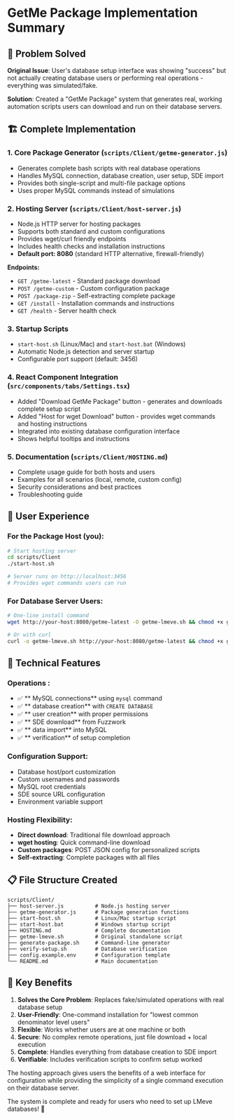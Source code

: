 # GetMe Package Implementation Summary

## 🎯 Problem Solved

**Original Issue**: User's database setup interface was showing "success" but not actually creating database users or performing real operations - everything was simulated/fake.

**Solution**: Created a "GetMe Package" system that generates real, working automation scripts users can download and run on their database servers.

## 🏗️ Complete Implementation

### 1. **Core Package Generator** (`scripts/Client/getme-generator.js`)
- Generates complete bash scripts with real database operations
- Handles MySQL connection, database creation, user setup, SDE import
- Provides both single-script and multi-file package options
- Uses proper MySQL commands instead of simulations

### 2. **Hosting Server** (`scripts/Client/host-server.js`)
- Node.js HTTP server for hosting packages
- Supports both standard and custom configurations
- Provides wget/curl friendly endpoints
- Includes health checks and installation instructions
- **Default port: 8080** (standard HTTP alternative, firewall-friendly)

**Endpoints:**
- `GET /getme-latest` - Standard package download
- `POST /getme-custom` - Custom configuration package
- `POST /package-zip` - Self-extracting complete package
- `GET /install` - Installation commands and instructions
- `GET /health` - Server health check

### 3. **Startup Scripts**
- `start-host.sh` (Linux/Mac) and `start-host.bat` (Windows)
- Automatic Node.js detection and server startup
- Configurable port support (default: 3456)

### 4. **React Component Integration** (`src/components/tabs/Settings.tsx`)
- Added "Download GetMe Package" button - generates and downloads complete setup script
- Added "Host for wget Download" button - provides wget commands and hosting instructions
- Integrated into existing database configuration interface
- Shows helpful tooltips and instructions

### 5. **Documentation** (`scripts/Client/HOSTING.md`)
- Complete usage guide for both hosts and users
- Examples for all scenarios (local, remote, custom config)
- Security considerations and best practices
- Troubleshooting guide

## 🚀 User Experience

### For the Package Host (you):
```bash
# Start hosting server
cd scripts/Client
./start-host.sh

# Server runs on http://localhost:3456
# Provides wget commands users can run
```

### For Database Server Users:
```bash
# One-line install command
wget http://your-host:8080/getme-latest -O getme-lmeve.sh && chmod +x getme-lmeve.sh && sudo ./getme-lmeve.sh

# Or with curl
curl -o getme-lmeve.sh http://your-host:8080/getme-latest && chmod +x getme-lmeve.sh && sudo ./getme-lmeve.sh
```

## 🔧 Technical Features

### Operations :
- ✅ ** MySQL connections** using `mysql` command
- ✅ ** database creation** with `CREATE DATABASE`
- ✅ ** user creation** with proper permissions
- ✅ ** SDE download** from Fuzzwork
- ✅ ** data import** into MySQL
- ✅ ** verification** of setup completion

### Configuration Support:
- Database host/port customization
- Custom usernames and passwords  
- MySQL root credentials
- SDE source URL configuration
- Environment variable support

### Hosting Flexibility:
- **Direct download**: Traditional file download approach
- **wget hosting**: Quick command-line download
- **Custom packages**: POST JSON config for personalized scripts
- **Self-extracting**: Complete packages with all files

## 📋 File Structure Created

```
scripts/Client/
├── host-server.js          # Node.js hosting server
├── getme-generator.js      # Package generation functions
├── start-host.sh           # Linux/Mac startup script  
├── start-host.bat          # Windows startup script
├── HOSTING.md              # Complete documentation
├── getme-lmeve.sh          # Original standalone script
├── generate-package.sh     # Command-line generator
├── verify-setup.sh         # Database verification
├── config.example.env      # Configuration template
└── README.md               # Main documentation
```

## 🎉 Key Benefits

1. **Solves the Core Problem**: Replaces fake/simulated operations with real database setup
2. **User-Friendly**: One-command installation for "lowest common denominator level users"
3. **Flexible**: Works whether users are at one machine or both
4. **Secure**: No complex remote operations, just file download + local execution
5. **Complete**: Handles everything from database creation to SDE import
6. **Verifiable**: Includes verification scripts to confirm setup worked

The hosting approach gives users the benefits of a web interface for configuration while providing the simplicity of a single command execution on their database server.

The system is complete and ready for users who need to set up LMeve databases! 🚀